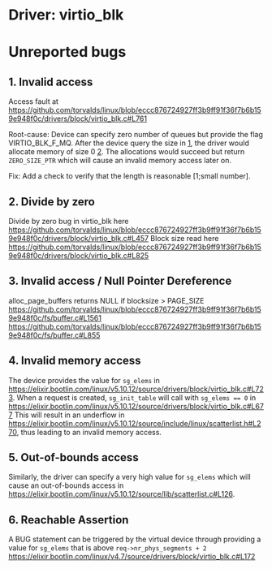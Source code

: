 # Driver: virtio_blk

# Unreported bugs

## 1. Invalid access
Access fault at https://github.com/torvalds/linux/blob/eccc876724927ff3b9ff91f36f7b6b159e948f0c/drivers/block/virtio_blk.c#L761

Root-cause:
Device can specify zero number of queues but provide the flag VIRTIO_BLK_F_MQ.
After the device query the size in [1], the driver would allocate memory of size 0 [2].
The allocations would succeed but return `ZERO_SIZE_PTR` which will cause an invalid memory access later on.

Fix:
Add a check to verify that the length is reasonable [1;small number].

[1]: https://github.com/torvalds/linux/blob/eccc876724927ff3b9ff91f36f7b6b159e948f0c/drivers/block/virtio_blk.c#L502,
[2]: https://github.com/torvalds/linux/blob/eccc876724927ff3b9ff91f36f7b6b159e948f0c/drivers/block/virtio_blk.c#L510


## 2. Divide by zero
Divide by zero bug in virtio_blk here https://github.com/torvalds/linux/blob/eccc876724927ff3b9ff91f36f7b6b159e948f0c/drivers/block/virtio_blk.c#L457
Block size read here https://github.com/torvalds/linux/blob/eccc876724927ff3b9ff91f36f7b6b159e948f0c/drivers/block/virtio_blk.c#L825

## 3. Invalid access / Null Pointer Dereference
alloc_page_buffers returns NULL if blocksize > PAGE_SIZE
https://github.com/torvalds/linux/blob/eccc876724927ff3b9ff91f36f7b6b159e948f0c/fs/buffer.c#L1561
https://github.com/torvalds/linux/blob/eccc876724927ff3b9ff91f36f7b6b159e948f0c/fs/buffer.c#L855

## 4. Invalid memory access
The device provides the value for `sg_elems` in https://elixir.bootlin.com/linux/v5.10.12/source/drivers/block/virtio_blk.c#L723.
When a request is created, `sg_init_table` will call with `sg_elems == 0` in https://elixir.bootlin.com/linux/v5.10.12/source/drivers/block/virtio_blk.c#L677
This will result in an underflow in https://elixir.bootlin.com/linux/v5.10.12/source/include/linux/scatterlist.h#L270, thus leading to an invalid memory access.

## 5. Out-of-bounds access
Similarly, the driver can specify a very high value for `sg_elems` which will cause an out-of-bounds access in https://elixir.bootlin.com/linux/v5.10.12/source/lib/scatterlist.c#L126.


## 6. Reachable Assertion
A BUG statement can be triggered by the virtual device through providing a value for `sg_elems` that is above `req->nr_phys_segments + 2`
https://elixir.bootlin.com/linux/v4.7/source/drivers/block/virtio_blk.c#L172
